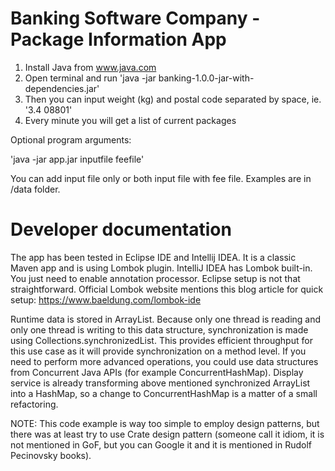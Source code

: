 # Banking Software Company - Package Information App

1) Install Java from www.java.com
2) Open terminal and run 'java -jar banking-1.0.0-jar-with-dependencies.jar'
3) Then you can input weight (kg) and postal code separated by space, ie. '3.4 08801'
4) Every minute you will get a list of current packages

Optional program arguments:

'java -jar app.jar inputfile feefile'

You can add input file only or both input file with fee file. Examples are in /data folder.


# Developer documentation
The app has been tested in Eclipse IDE and Intellij IDEA. It is a classic Maven app and is using Lombok plugin.
IntelliJ IDEA has Lombok built-in. You just need to enable annotation processor. Eclipse setup is not that straightforward.
Official Lombok website mentions this blog article for quick setup: https://www.baeldung.com/lombok-ide

Runtime data is stored in ArrayList. Because only one thread is reading and only one thread is writing to this data structure, 
synchronization is made using Collections.synchronizedList. This provides efficient throughput for this use case as it will 
provide synchronization on a method level. If you need to perform more advanced operations, you could use data structures from Concurrent Java APIs
(for example ConcurrentHashMap). Display service is already transforming above mentioned synchronized ArrayList into a HashMap, 
so a change to ConcurrentHashMap is a matter of a small refactoring.

NOTE:
This code example is way too simple to employ design patterns, but there was at least try to use Crate design pattern 
(someone call it idiom, it is not mentioned in GoF, but you can Google it and it is mentioned in Rudolf Pecinovsky books).